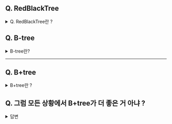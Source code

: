 ## Q. RedBlackTree
<details>
    <summary>Q. RedBlackTree란 ?</summary>
    <div markdown="1">
        
        이진 트리는 일반적으로 어떤 노드를 선택하든 그 노드를 중심으로 왼쪽은 작은 값, 오른쪽은 큰 값이 들어가는 자료구조입니다.

        하지만 한쪽으로 쏠리게 되는 경우 최악의 경우로 O(n) 의 시간 복잡도가 발생하게 되는데, 
        이를 개선하기 위해 항상 트리가 균형을 이루게끔 만들어 진 것이 레드블랙 트리 입니다.

        레드 블랙 트리의 조건은 다음과 같습니다.

        1. 루트 노드는 무조건 검은색이다.
        2. 신규 노드는 무조건 빨간색이다.
        3. 빨간색 노드 다음엔 무조건 검은색 노드여야 한다. ( 빨간색 중복 방지 )
        4. 마지막 노드들로 부터 루트 노드까지 가면서 만나는 검은색 노드는 그 수가 모두 같다 (노드 수는 다를 수 있음)

        여기서 신규 노드가 들어올 경우 무조건 빨간색으로 들어오게 되는데, 이 경우 마지막 이전에 들어갔던 노드도 빨간색이기 때문에 3번 항목에 위배 됩니다.

        이를 해결하고자 레드 블랙 트리는 2가지 방법을 제공합니다. 

        정렬에 따라 제일 아래에 위치한 노드를 기준으로 부모의 형제가 2가지 방법 중 택일을 할 수 있는 키 값이 됩니다.

        만약 부모의 형제가 검은색일 경우 Restructuring을 하게 됩니다.

        Restructuring은 방금 말한 부모의 형제를 제외한 부모와 자식, 부모의 부모까지 3개의 노드를 정렬하는 방법입니다.

        3개의 노드를 정렬한 이후 가장 위의 노드를 검은색으로 만들고 정렬을 한 뒤 자식들을 모두 빨간색으로 만드는 방법입니다.

<img src="https://user-images.githubusercontent.com/32692807/232279904-27942db7-b8d6-4307-bf21-781f2900a073.png"/>

        만약 부모의 형제가 빨간 색일 경우 ReColoring을 진행하게 됩니다.

        부모와 부모의 형제 모두 검은색으로 바꾸고 그 부모를 빨간색으로 바꿉니다.

        이 경우 Restructuring 보다 조금 까다로운데, 만약 부모가 루트 노드였다면 루트 노드기 때문에 1번의 조건으로 바로 검은색으로 바꾸면 끝이지만, 

        루트 노드가 아닐 경우 ReColoring혹은 Restructuring을 진행해야 합니다. 이 경우 최악의 경우 루트 노드까지 올라가게 됩니다.

<img src="https://user-images.githubusercontent.com/32692807/232280069-465e44aa-5eca-4eda-9bed-e0a86258ed64.png"/>
    </div>
        
</details>

## Q. B-tree
<details>
    <summary>B-tree란?</summary>
    <div>
    

    다중 키를 가지는 데이터베이스와 같은 대규모 데이터를 다룰 때 사용되는 트리 자료구조입니다. 노드의 자식 수가 일정하게 유지되도록 설계되어 있어, 검색, 삽입, 삭제 등의 작업이 빠르게 처리됩니다. B-Tree의 특징은 다음과 같습니다.

- 모든 리프 노드가 동일한 레벨에 위치합니다.
- 각 노드는 최소한 M/2개, 최대 M개의 자식을 가집니다. (M은 정해진 숫자로 노드의 최대 자식 수를 의미합니다)
- 각 노드는 M/2 - 1개, 최대 M-1개의 키를 가집니다.
- B-Tree는 키 값이 중복될 수 있습니다.

시간 복잡도 :
|| B-tree|
|------|---|
|insertion|$O(log n)$|
|deletion|$O(log n)$|
|search|$O(n)$|



- B-Tree의 경우, 탐색, 삽입, 삭제 모두 O(log n)의 시간 복잡도를 가집니다. 따라서 B-Tree는 매우 큰 데이터셋에서도 일관된 성능을 보장할 수 있는 자료구조입니다. 하지만, 노드의 크기가 작아질수록 (즉, B-Tree의 차수가 작아질수록) 성능이 저하될 수 있습니다.
    </div>

</details>

--- 

## Q. B+tree
<details>
    <summary>B+tree란 ?</summary>
    <div>

    다중 키를 가지는 데이터베이스와 같은 대규모 데이터를 다룰 때 사용되는 트리 자료구조입니다. 노드의 자식 수가 일정하게 유지되도록 설계되어 있어, 검색, 삽입, 삭제 등의 작업이 빠르게 처리됩니다. B-Tree의 특징은 다음과 같습니다.

- 모든 리프 노드가 동일한 레벨에 위치합니다.
- 각 노드는 최소한 M/2개, 최대 M개의 자식을 가집니다. (M은 정해진 숫자로 노드의 최대 자식 수를 의미합니다)
- 각 노드는 M/2 - 1개, 최대 M-1개의 키를 가집니다.
- B-Tree는 키 값이 중복될 수 있습니다.

시간 복잡도 :
|| B+tree|
|------|---|
|insertion|$O(log n)$|
|deletion|$O(log n)$|
|search|$O(n)$|

- B-Tree의 경우, 탐색, 삽입, 삭제 모두 O(log n)의 시간 복잡도를 가집니다. 따라서 B-Tree는 매우 큰 데이터셋에서도 일관된 성능을 보장할 수 있는 자료구조입니다. 하지만, 노드의 크기가 작아질수록 (즉, B-Tree의 차수가 작아질수록) 성능이 저하될 수 있습니다.
    </div>
</details> 


## Q. 그럼 모든 상황에서 B+tree가 더 좋은 거 아냐 ?
<details>
    <summary>답변</summary>
    <div>

    B+Tree가 항상 B-Tree보다 더 나은 것은 아닙니다.

    B+Tree는 내부 노드에는 실제 데이터가 저장되지 않고, 리프 노드에서만 데이터가 저장되므로, 범위 검색과 같은 연산에서는 B+Tree가 더 빠른 속도를 보일 수 있습니다. 하지만, B-Tree는 내부 노드에 데이터가 저장되므로, 특정 키 값에 해당하는 데이터를 찾는 연산에서는 B-Tree가 더 빠른 속도를 보일 수 있습니다.

    또한, B+Tree는 더 많은 리프 노드를 가지기 때문에, B-Tree보다 더 많은 메모리를 사용합니다. 따라서, 메모리 용량이 제한적인 환경에서는 B-Tree가 더 적합할 수 있습니다.

    따라서, 어떤 자료구조를 사용할지는 사용하는 상황에 따라 달라질 수 있으며, 어떤 자료구조가 더 좋은지는 상황에 따라 다릅니다.
</div>
</details>